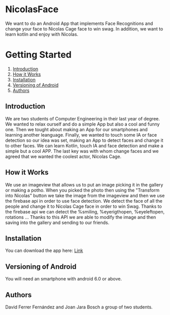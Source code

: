 # NicolasFace
We want to do an Android App that implements Face Recognitions and change your face to Nicolas Cage face to win swag. In addition, we want to learn kotlin and enjoy with Nicolas.
# Getting Started

1. [Introduction](#Introduction)
2. [How it Works](#How-it-Works)
3. [Installation](#Installation)
4. [Versioning of Android](#Versioning-of-Android)
5. [Authors](#Authors)

## Introduction

We are two students of Computer Engineering in their last year of degree. We wanted to relax ourself and do a simple App but 
also a cool and funny one. Then we tought about making an App for our smartphones and learning another leanguage.
Finally, we wanted to touch some IA or face detection so our idea was set, making an App to detect faces and change it to 
other faces. We can learn Kotlin, touch IA and face detection and make a simple but a cool APP. 
The last key was with whom change faces and we agreed that we wanted the coolest actor, Nicolas Cage.

## How it Works

We use an imageview that allows us to put an image picking it in the gallery or making a potho. When you picked the photo then using the
"Transform into Nicolas" button we take the image from the imageview and then we use the firebase api in order to use face detection. 
We detect the face of all the people and change it to Nicolas Cage face in order to win Swag. 
Thanks to the firebase api we can detect the %smiling, %eyerigthopen, %eyeleftopen, rotations ...
Thanks to this API we are able to modify the image and then saving into the gallery and sending to our friends.

## Installation

You can download the app here: [Link](http://www.droidbin.com/p1dn1bd29t1tai18bsg371gdvcf34)

## Versioning of Android

You will need an smartphone with android 6.0 or above.

## Authors

David Ferrer Fernández and Joan Jara Bosch a group of two students.
